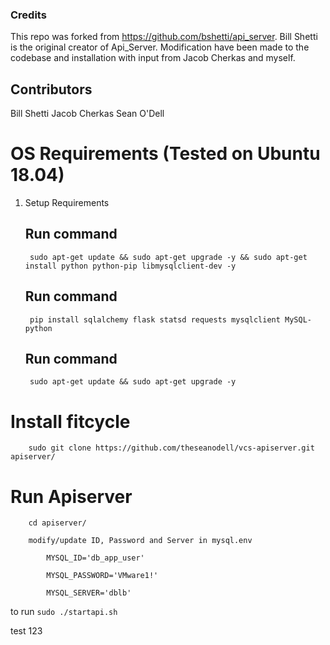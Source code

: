 ### Credits

This repo was forked from https://github.com/bshetti/api_server. Bill Shetti is the original creator of Api_Server. Modification have been made to the codebase and installation with input from Jacob Cherkas and myself.

## Contributors
Bill Shetti
Jacob Cherkas
Sean O'Dell

# OS Requirements (Tested on Ubuntu 18.04)
1. Setup Requirements

    ## Run command
        sudo apt-get update && sudo apt-get upgrade -y && sudo apt-get install python python-pip libmysqlclient-dev -y

    ## Run command

        pip install sqlalchemy flask statsd requests mysqlclient MySQL-python

    ## Run command

        sudo apt-get update && sudo apt-get upgrade -y

# Install fitcycle

        sudo git clone https://github.com/theseanodell/vcs-apiserver.git apiserver/

# Run Apiserver

        cd apiserver/

        modify/update ID, Password and Server in mysql.env

            MYSQL_ID='db_app_user'

            MYSQL_PASSWORD='VMware1!'

            MYSQL_SERVER='dblb'

to run ``sudo ./startapi.sh``

test 123
